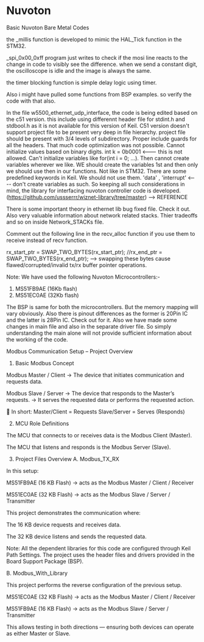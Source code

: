 # Nuvoton
Basic Nuvoton Bare Metal Codes

the _millis function is developed to mimic the HAL_Tick function in the STM32.

_spi_0x00_0xff program just writes to check if the mosi line reacts to the change in code to visibly see the difference. when we send a constant digit, the oscilloscope is idle and the image is always the same.

the timer blocking function is simple delay logic using timer.

Also i might have pulled some functions from BSP examples. so verify the code with that also.

In the file w5500_ethernet_udp_interface, the code is being edited based on the c51 version. this include using differennt header file for stdint.h and stdbool.h as it is not available for this version of Keil.  C51 version doesn't support project file to be present very deep in file hierarchy. project file should be present with 3/4 levels of subdirectory. Proper include guards for all the headers. That much code optimization was not possible. Cannot initialize values based on binary digits. int k = 0b0001  <--- this is not allowed. Can't initialize variables like for(int i = 0; ...). Then cannot create variables wherever we like. WE should create the variables 1st and then only we should use then in our functions. Not like in STM32. There are some predefined keywords in Keil. We should not use them. 'data' , 'interrupt'  <---- don't create variables as such. So keeping all such considerations in mind, the library for interfacing nuvoton controller code is developed. (https://github.com/ussserrr/wiznet-library/tree/master) --> REFERENCE


There is some important theory in ethernet lib bug fixed file. Check it out. Also very valuable information about network related stacks. Thier tradeoffs and so on inside Network_STACKs file.

Comment out the following line in the recv_alloc function if you use them to receive instead of recv function.

  rx_start_ptr = SWAP_TWO_BYTES(rx_start_ptr);
    //rx_end_ptr = SWAP_TWO_BYTES(rx_end_ptr);  --> swapping these bytes cause flawed/corrupted/invalid tx/rx buffer pointer operations.

Note:
We have used the following Nuvoton Microcontrollers:-
1. MS51FB9AE (16Kb flash)
2. MS51EC0AE (32Kb flash)

The BSP is same for both the microcontrollers. But the memory mapping will vary obviously. Also there is pinout differences as the former is 20Pin IC and the latter is 28Pin IC. Check out for it. Also we have made some changes in main file and also in the separate driver file. So simply understanding the main alone will not provide sufficient information about the working of the code.


Modbus Communication Setup – Project Overview
1. Basic Modbus Concept

Modbus Master / Client
→ The device that initiates communication and requests data.

Modbus Slave / Server
→ The device that responds to the Master’s requests.
→ It serves the requested data or performs the requested action.

🔹 In short:
Master/Client = Requests
Slave/Server = Serves (Responds)

2. MCU Role Definitions

The MCU that connects to or receives data is the Modbus Client (Master).

The MCU that listens and responds is the Modbus Server (Slave).

3. Project Files Overview
A. Modbus_TX_RX

In this setup:

MS51FB9AE (16 KB Flash) → acts as the Modbus Master / Client / Receiver

MS51EC0AE (32 KB Flash) → acts as the Modbus Slave / Server / Transmitter

This project demonstrates the communication where:

The 16 KB device requests and receives data.

The 32 KB device listens and sends the requested data.

Note:
All the dependent libraries for this code are configured through Keil Path Settings.
The project uses the header files and drivers provided in the Board Support Package (BSP).

B. Modbus_With_Library

This project performs the reverse configuration of the previous setup.

MS51EC0AE (32 KB Flash) → acts as the Modbus Master / Client / Receiver

MS51FB9AE (16 KB Flash) → acts as the Modbus Slave / Server / Transmitter

This allows testing in both directions — ensuring both devices can operate as either Master or Slave.

